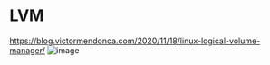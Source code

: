# LVM
https://blog.victormendonca.com/2020/11/18/linux-logical-volume-manager/
![image](https://github.com/user-attachments/assets/3a67abe5-daff-4955-bd2e-e4f71e14ac43)

